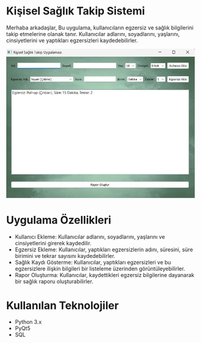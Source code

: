 <h1>Kişisel Sağlık Takip Sistemi</h1>
<p>
  Merhaba arkadaşlar, Bu uygulama, kullanıcıların egzersiz ve sağlık bilgilerini takip etmelerine olanak tanır. Kullanıcılar adlarını, soyadlarını, yaşlarını, cinsiyetlerini ve yaptıkları egzersizleri kaydedebilirler.
</p>

<img src="https://github.com/RedFoster548/Kisisel-Saglik-Takip-Uygulamasi/raw/master/Ekran%20g%C3%B6r%C3%BCnt%C3%BCs%C3%BC%202024-05-06%20122646.png" />

<h1>Uygulama Özellikleri</h1>

<ul>
  <li>Kullanıcı Ekleme: Kullanıcılar adlarını, soyadlarını, yaşlarını ve cinsiyetlerini girerek kaydedilir.</li>
  <li>Egzersiz Ekleme: Kullanıcılar, yaptıkları egzersizlerin adını, süresini, süre birimini ve tekrar sayısını kaydedebilirler.</li>
  <li>Sağlık Kaydı Gösterme: Kullanıcılar, yaptıkları egzersizleri ve bu egzersizlere ilişkin bilgileri bir listeleme üzerinden görüntüleyebilirler.</li>
  <li>Rapor Oluşturma: Kullanıcılar, kaydettikleri egzersiz bilgilerine dayanarak bir sağlık raporu oluşturabilirler.</li>
</ul>

<h1>Kullanılan Teknolojiler</h1>

<ul>
  <li>Python 3.x</li>
  <li>PyQt5</li>
  <li>SQL</li>
</ul>
